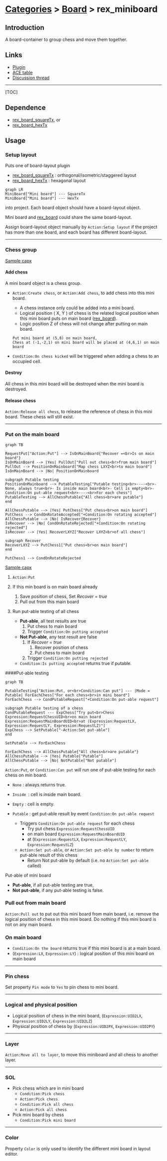 # [Categories](categories.index.html) > [Board](board.index.html) > rex_miniboard

## Introduction

A board-container to group chess and move them together.

## Links

- [Plugin](https://dl.dropboxusercontent.com/u/5779181/C2Repo/Zip/plugins/rex_miniboard.7z)
- [ACE table](https://rexrainbow.github.io/C2RexDoc/c2rexpluginsACE/plugin_rex_miniboard.html)
- [Discussion thread](https://www.scirra.com/forum/plugin-mini-board_t116865)


----

[TOC]

## Dependence

- [rex_board_squareTx](rex_board_squaretx.html), or
- [rex_board_hexTx](rex_board_hextx.html)

## Usage

### Setup layout

Puts one of board-layout plugin 

- [rex_board_squareTx](rex_board_squaretx.html) : orthogonal/isometric/staggered layout
- [rex_board_hexTx](rex_board_hextx.html) : hexagonal layout

```mermaid
graph LR
MiniBoard["Mini board"] --- SquareTx
MiniBoard["Mini board"] --- HexTx
```

into project. Each board object should have a board-layout object.

Mini board and [rex_board](rex_board.html) could share the same board-layout.

Assign board-layout object manually by `Action:Setup layout` if the project has more than one board, and each board has different board-layout.

----

### Chess group

[Sample capx](https://onedrive.live.com/redir?resid=7497FD5EC94476E!979&authkey=!AJ8gjEx8Pof8qJs&ithint=file%2ccapx)

#### Add chess

A mini board object is a chess group.

-  `Action:Create chess`, or  `Action:Add chess`, to add chess into this mini board.

   -  A chess instance only could be added into a mini board.
   -  Logical position ( X, Y ) of chess is the related logical position when this mini board puts on main board ([rex_board](rex_board.html)).
   -  Logic position Z of chess will not change after putting on main board.

   ```
   Put mini board at (5,8) on main board,
   Chess at (-1,-2,1) on mini board will be placed at (4,6,1) on main board
   ```

-  `Condition:On chess kicked` will be triggered when adding a chess to an occupied cell.

#### Destroy

All chess in this mini board will be destroyed when the mini board is destroyed.

#### Release chess

`Action:Release all chess`, to release the reference of chess in this mini board. These chess will still exist.

----

### Put on the main board

```mermaid
graph TB

RequestPut["Action:Put"] --> IsOnMainBoard{"Recover =<br>Is on main board"}
IsOnMainBoard --> |Yes| PullOut["Pull out chess<br>from main board"]
PullOut --> PositionOnMainboard["Map chess LXYZ<br>to main board"]
IsOnMainBoard --> |No| PositionOnMainboard

subgraph Putable testing
PositionOnMainboard --> PutableTesting["Putable testing<br>----<br>- None, always true<br>- Is inside main board<br>- Cell is empty<br>- Condition:On put-able request<br>----<br>For each chess"]
PutableTesting --> AllChessPutable{"All chess<br>are putable"}
end

AllChessPutable --> |Yes| PutChess["Put chess<br>on main board"]
PutChess --> CondOnRotateAccepted["+Condition:On rotating accepted"]
AllChessPutable --> |No| IsRecover{Recover}
IsRecover --> |No| CondOnRotateRejected["+Condition:On rotating rejected"]
IsRecover --> |Yes| RecoverLXYZ["Recover LXYZ<br>of all chess"]

subgraph Recover
RecoverLXYZ --> PutChess1["Put chess<br>on main board"]
end

PutChess1 --> CondOnRotateRejected
```

[Sample capx](https://onedrive.live.com/redir?resid=7497FD5EC94476E!978&authkey=!AOKCL_TloCfo8s0&ithint=file%2ccapx)

1. `Action:Put`

2. If this min board is on main board already
   1. Save position of chess, Set *Recover = true*
   2. Pull out from this main board
3. Run put-able testing of all chess
   - **Put-able**, all test results are true
     1. Put chess to main board
     2. Trigger `Condition:On putting accepted`
   - **Not Put-able**, any test result are false
     1. If *Recover = true*
        1. Recover position of chess
        2. Put chess to main board
     2. Trigger `Condition:On putting rejected`
   - `Condition:Is putting accepted` returns true if putable.

####Put-able testing

```mermaid
graph TB

PutableTesting["Action:Put, or<br>Condition:Can put"] --- |Mode = Putable| ForEachChess["For each chess<br>in mini board"]
ForEachChess --> CondPutableRequest["+Condition:On put-able request"]

subgraph Putable testing of a chess
CondPutableRequest --- ExpChess["Try put<br>Chess Expression:RequestChessUID<br>on main board Expression:RequestMainBoardUID<br>at (Expression:RequestLX, Expression:RequestLY, Expression:RequestLZ)"]
ExpChess --> SetPutable["-Action:Set put-able"]
end

SetPutable --> ForEachChess

ForEachChess --> AllChessPutable{"All chess<br>are putable"}
AllChessPutable --> |Yes| Putable["Putable"]
AllChessPutable --> |No| NotPutable["Not putable"]
```

`Action:Put`, or `Condition:Can put` will run one of put-able testing for each chess on min board.

- `None` : always returns true.

- `Inside `: cell is inside main board.

- `Empty` : cell is empty.

- `Putable` : get put-able result by event `Condition:On put-able request`

  - Triggers `Condition:On put-able request` for each chess
    - Try put chess `Expression:RequestChessUID` 
    - on main board `Expression:RequestMainBoardUID`
    - at (`Expression:RequestLX`, `Expression:RequestLY`, `Expression:RequestLZ`)
  - `Action:Set put-able`, or `Action:Set put-able by number` to return put-able result of this chess
    - Return Not put-able by default (i.e. no `Action:Set put-able` called)


Put-able of mini board

- **Put-able**, if all put-able testing are true, 
- **Not put-able**, if any put-able testing is false.

### Pull out from main board

`Action:Pull out` to put out this mini board from main board, i.e. remove the logical position of chess in this mini board.
Do nothing if this mini board is not on any main board.

### On main board

- `Condition:On the board` returns true if this mini board is at a main board.
- (`Expression:LX`, `Expression:LY`) : logical position of this mini board on main board

----

### Pin chess

Set property `Pin mode` to `Yes` to pin chess to mini board.

----

### Logical and physical position

- Logical position of chess in the mini board, (`Expression:UID2LX`, `Expression:UID2LY`, `Expression:UID2LZ`)
- Physical position of chess by (`Expression:UID2PX`, `Expression:UID2PY`)

----

### Layer

`Action:Move all to layer`, to move this miniboard and all chess to another layer.

----

### SOL

- Pick chess which are in mini board
  - `Condition:Pick chess`
  - `Action:Pick chess`
  - `Condition:Pick all chess`
  - `Action:Pick all chess`
- Pick mini board by chess
  - `Condition:Pick mini board`

----

### Color

Property `Color` is only used to identify the different mini board in layout editor.

